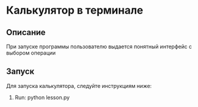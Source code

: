 # Калькулятор в терминале

## Описание

При запуске программы пользователю выдается понятный интерфейс с выбором операции

## Запуск

Для запуска калькулятора, следуйте инструкциям ниже:

1. Run: python lesson.py

